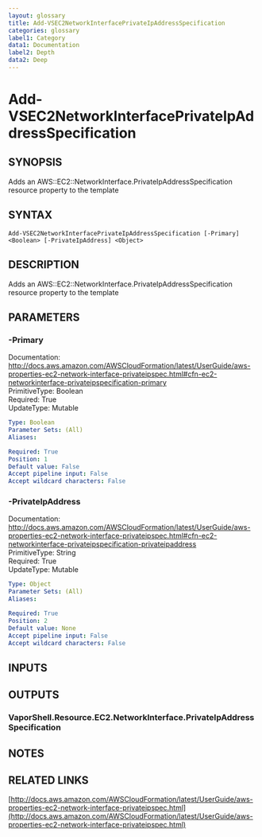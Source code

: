 ```yaml
---
layout: glossary
title: Add-VSEC2NetworkInterfacePrivateIpAddressSpecification
categories: glossary
label1: Category
data1: Documentation
label2: Depth
data2: Deep
---
```


# Add-VSEC2NetworkInterfacePrivateIpAddressSpecification

## SYNOPSIS
Adds an AWS::EC2::NetworkInterface.PrivateIpAddressSpecification resource property to the template

## SYNTAX

```
Add-VSEC2NetworkInterfacePrivateIpAddressSpecification [-Primary] <Boolean> [-PrivateIpAddress] <Object>
```

## DESCRIPTION
Adds an AWS::EC2::NetworkInterface.PrivateIpAddressSpecification resource property to the template

## PARAMETERS

### -Primary
Documentation: http://docs.aws.amazon.com/AWSCloudFormation/latest/UserGuide/aws-properties-ec2-network-interface-privateipspec.html#cfn-ec2-networkinterface-privateipspecification-primary    
PrimitiveType: Boolean    
Required: True    
UpdateType: Mutable

```yaml
Type: Boolean
Parameter Sets: (All)
Aliases: 

Required: True
Position: 1
Default value: False
Accept pipeline input: False
Accept wildcard characters: False
```

### -PrivateIpAddress
Documentation: http://docs.aws.amazon.com/AWSCloudFormation/latest/UserGuide/aws-properties-ec2-network-interface-privateipspec.html#cfn-ec2-networkinterface-privateipspecification-privateipaddress    
PrimitiveType: String    
Required: True    
UpdateType: Mutable

```yaml
Type: Object
Parameter Sets: (All)
Aliases: 

Required: True
Position: 2
Default value: None
Accept pipeline input: False
Accept wildcard characters: False
```

## INPUTS

## OUTPUTS

### VaporShell.Resource.EC2.NetworkInterface.PrivateIpAddressSpecification

## NOTES

## RELATED LINKS

[http://docs.aws.amazon.com/AWSCloudFormation/latest/UserGuide/aws-properties-ec2-network-interface-privateipspec.html](http://docs.aws.amazon.com/AWSCloudFormation/latest/UserGuide/aws-properties-ec2-network-interface-privateipspec.html)

